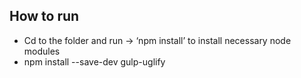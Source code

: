 ## How to run
* Cd to the folder and run -> ‘npm install’      to install necessary node modules
* npm install --save-dev gulp-uglify
